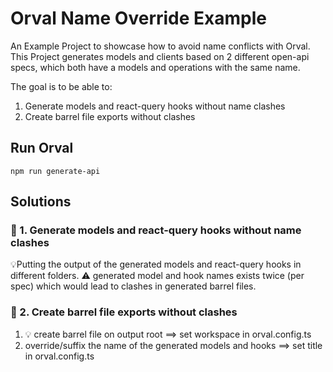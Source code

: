 # Orval Name Override Example

An Example Project to showcase how to avoid name conflicts with Orval.
This Project generates models and clients based on 2 different open-api specs, which both have a models and operations
with the same name.

The goal is to be able to:

1. Generate models and react-query hooks without name clashes
1. Create barrel file exports without clashes

## Run Orval

```shell
npm run generate-api
```

## Solutions
### 🤔 1. Generate models and react-query hooks without name clashes
💡Putting the output of the generated models and react-query hooks in different folders.
⚠️ generated model and hook names exists twice (per spec) which would lead to clashes in generated barrel files.

### 🤔 2. Create barrel file exports without clashes
1. 💡 create barrel file on output root ==> set workspace in orval.config.ts
2. override/suffix the name of the generated models and hooks ==> set title in orval.config.ts
